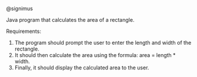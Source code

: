 @signimus

Java program that calculates the area of a rectangle.

Requirements:
1. The program should prompt the user to enter the length and width of the rectangle.
2. It should then calculate the area using the formula: area = length * width.
3. Finally, it should display the calculated area to the user.


